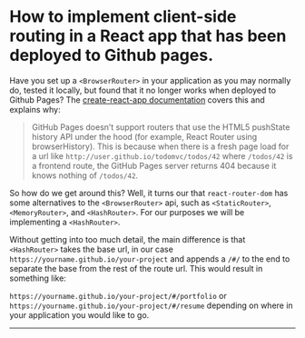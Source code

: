 # How to implement client-side routing in a React app that has been deployed to Github pages.

Have you set up a ``<BrowserRouter>`` in your application as you may normally do, tested it locally, but found that it no longer works when deployed to Github Pages?  The [create-react-app documentation](https://create-react-app.dev/docs/deployment#github-pages) covers this and explains why:

> GitHub Pages doesn’t support routers that use the HTML5 pushState history API under the hood (for example, React Router using browserHistory). This is because when there is a fresh page load for a url like ``http://user.github.io/todomvc/todos/42`` where ``/todos/42`` is a frontend route, the GitHub Pages server returns 404 because it knows nothing of ``/todos/42``.

So how do we get around this? Well, it turns our that ``react-router-dom`` has some alternatives to the ``<BrowserRouter>`` api, such as ``<StaticRouter>``, ``<MemoryRouter>``, and ``<HashRouter>``.  For our purposes we will be implementing a ``<HashRouter>``.

Without getting into too much detail, the main difference is that ``<HashRouter>`` takes the base url, in our case ``https://yourname.github.io/your-project`` and appends a ``/#/`` to the end to separate the base from the rest of the route url.  This would result in something like: 

``https://yourname.github.io/your-project/#/portfolio`` or ``https://yourname.github.io/your-project/#/resume`` depending on where in your application you would like to go.

---

